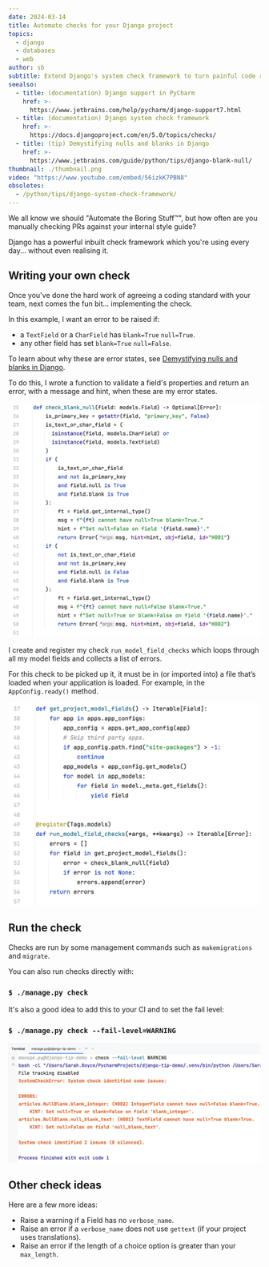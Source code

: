 ```yaml
---
date: 2024-03-14
title: Automate checks for your Django project
topics:
  - django
  - databases
  - web
author: sb
subtitle: Extend Django's system check framework to turn painful code reviews into a joy.
seealso:
  - title: (documentation) Django support in PyCharm
    href: >-
      https://www.jetbrains.com/help/pycharm/django-support7.html
  - title: (documentation) Django system check framework
    href: >-
      https://docs.djangoproject.com/en/5.0/topics/checks/
  - title: (tip) Demystifying nulls and blanks in Django
    href: >-
      https://www.jetbrains.com/guide/python/tips/django-blank-null/
thumbnail: ./thumbnail.png
video: "https://www.youtube.com/embed/56izkK7PBN8"
obsoletes:
  - /python/tips/django-system-check-framework/
---
```


We all know we should "Automate the Boring Stuff™", but how often are you manually checking PRs against your internal style guide?

Django has a powerful inbuilt check framework which you're using every day... without even realising it.

## Writing your own check

Once you've done the hard work of agreeing a coding standard with your team, next comes the fun bit... implementing the check.

In this example, I want an error to be raised if:

- a `TextField` or a `CharField` has `blank=True` `null=True`.
- any other field has set `blank=True` `null=False`.

To learn about why these are error states, see [Demystifying nulls and blanks in Django](https://www.jetbrains.com/guide/python/tips/django-blank-null/).

To do this, I wrote a function to validate a field's properties and return an error, with a message and hint, when these are my error states.

![function that checks a field's blank and null values and returns an error](code/field-check-blank-null.png)

I create and register my check `run_model_field_checks` which loops through all my model fields and collects a list of errors.

For this check to be picked up it, it must be in (or imported into) a file that’s loaded when your application is loaded.
For example, in the `AppConfig.ready()` method.

![registered check run_model_field_checks](code/check.png)

## Run the check

Checks are run by some management commands such as `makemigrations` and `migrate`.

You can also run checks directly with:

### `$ ./manage.py check`

It's also a good idea to add this to your CI and to set the fail level:

### `$ ./manage.py check --fail-level=WARNING`

![run check](code/run-check.png)

## Other check ideas

Here are a few more ideas:

- Raise a warning if a Field has no `verbose_name`.
- Raise an error if a `verbose_name` does not use `gettext` (if your project uses translations).
- Raise an error if the length of a choice option is greater than your `max_length`.

